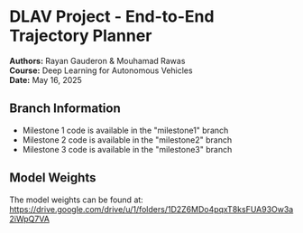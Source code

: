 # DLAV Project - End-to-End Trajectory Planner

**Authors:** Rayan Gauderon & Mouhamad Rawas  
**Course:** Deep Learning for Autonomous Vehicles   
**Date:** May 16, 2025

## Branch Information
- Milestone 1 code is available in the "milestone1" branch
- Milestone 2 code is available in the "milestone2" branch
- Milestone 3 code is available in the "milestone3" branch

## Model Weights
The model weights can be found at: https://drive.google.com/drive/u/1/folders/1D2Z6MDo4pqxT8ksFUA93Ow3a2iWpQ7VA

